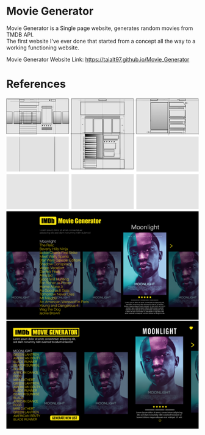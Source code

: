# Movie Generator
Movie Generator is a Single page website, generates random movies from TMDB API.<br>
The first website I've ever done that started from a concept all the way to a working functioning website.

Movie Generator Website Link:  https://taialt97.github.io/Movie_Generator

# References
<img src="./refrence/Artboard_3.png" alt="First scetch ">
<img src="./refrence/Artboard_1.png" alt="First scetch ">
<img src="./refrence/Artboard_2.png" alt="First scetch ">
